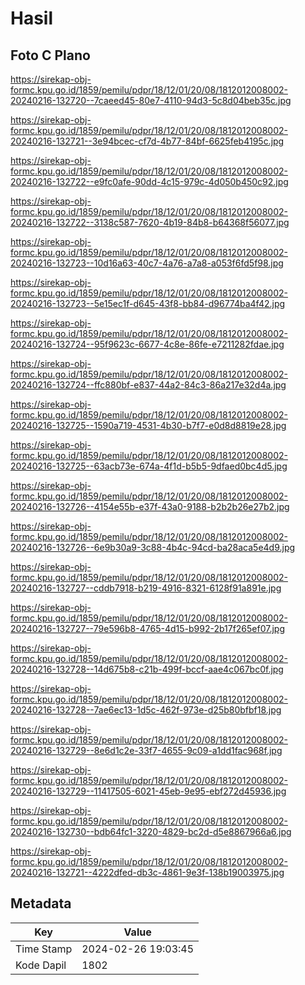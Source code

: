 # Hasil

## Foto C Plano

https://sirekap-obj-formc.kpu.go.id/1859/pemilu/pdpr/18/12/01/20/08/1812012008002-20240216-132720--7caeed45-80e7-4110-94d3-5c8d04beb35c.jpg

https://sirekap-obj-formc.kpu.go.id/1859/pemilu/pdpr/18/12/01/20/08/1812012008002-20240216-132721--3e94bcec-cf7d-4b77-84bf-6625feb4195c.jpg

https://sirekap-obj-formc.kpu.go.id/1859/pemilu/pdpr/18/12/01/20/08/1812012008002-20240216-132722--e9fc0afe-90dd-4c15-979c-4d050b450c92.jpg

https://sirekap-obj-formc.kpu.go.id/1859/pemilu/pdpr/18/12/01/20/08/1812012008002-20240216-132722--3138c587-7620-4b19-84b8-b64368f56077.jpg

https://sirekap-obj-formc.kpu.go.id/1859/pemilu/pdpr/18/12/01/20/08/1812012008002-20240216-132723--10d16a63-40c7-4a76-a7a8-a053f6fd5f98.jpg

https://sirekap-obj-formc.kpu.go.id/1859/pemilu/pdpr/18/12/01/20/08/1812012008002-20240216-132723--5e15ec1f-d645-43f8-bb84-d96774ba4f42.jpg

https://sirekap-obj-formc.kpu.go.id/1859/pemilu/pdpr/18/12/01/20/08/1812012008002-20240216-132724--95f9623c-6677-4c8e-86fe-e7211282fdae.jpg

https://sirekap-obj-formc.kpu.go.id/1859/pemilu/pdpr/18/12/01/20/08/1812012008002-20240216-132724--ffc880bf-e837-44a2-84c3-86a217e32d4a.jpg

https://sirekap-obj-formc.kpu.go.id/1859/pemilu/pdpr/18/12/01/20/08/1812012008002-20240216-132725--1590a719-4531-4b30-b7f7-e0d8d8819e28.jpg

https://sirekap-obj-formc.kpu.go.id/1859/pemilu/pdpr/18/12/01/20/08/1812012008002-20240216-132725--63acb73e-674a-4f1d-b5b5-9dfaed0bc4d5.jpg

https://sirekap-obj-formc.kpu.go.id/1859/pemilu/pdpr/18/12/01/20/08/1812012008002-20240216-132726--4154e55b-e37f-43a0-9188-b2b2b26e27b2.jpg

https://sirekap-obj-formc.kpu.go.id/1859/pemilu/pdpr/18/12/01/20/08/1812012008002-20240216-132726--6e9b30a9-3c88-4b4c-94cd-ba28aca5e4d9.jpg

https://sirekap-obj-formc.kpu.go.id/1859/pemilu/pdpr/18/12/01/20/08/1812012008002-20240216-132727--cddb7918-b219-4916-8321-6128f91a891e.jpg

https://sirekap-obj-formc.kpu.go.id/1859/pemilu/pdpr/18/12/01/20/08/1812012008002-20240216-132727--79e596b8-4765-4d15-b992-2b17f265ef07.jpg

https://sirekap-obj-formc.kpu.go.id/1859/pemilu/pdpr/18/12/01/20/08/1812012008002-20240216-132728--14d675b8-c21b-499f-bccf-aae4c067bc0f.jpg

https://sirekap-obj-formc.kpu.go.id/1859/pemilu/pdpr/18/12/01/20/08/1812012008002-20240216-132728--7ae6ec13-1d5c-462f-973e-d25b80bfbf18.jpg

https://sirekap-obj-formc.kpu.go.id/1859/pemilu/pdpr/18/12/01/20/08/1812012008002-20240216-132729--8e6d1c2e-33f7-4655-9c09-a1dd1fac968f.jpg

https://sirekap-obj-formc.kpu.go.id/1859/pemilu/pdpr/18/12/01/20/08/1812012008002-20240216-132729--11417505-6021-45eb-9e95-ebf272d45936.jpg

https://sirekap-obj-formc.kpu.go.id/1859/pemilu/pdpr/18/12/01/20/08/1812012008002-20240216-132730--bdb64fc1-3220-4829-bc2d-d5e8867966a6.jpg

https://sirekap-obj-formc.kpu.go.id/1859/pemilu/pdpr/18/12/01/20/08/1812012008002-20240216-132721--4222dfed-db3c-4861-9e3f-138b19003975.jpg


## Metadata

| Key        | Value               |
| ---------- | ------------------- |
| Time Stamp | 2024-02-26 19:03:45 |
| Kode Dapil | 1802                |



